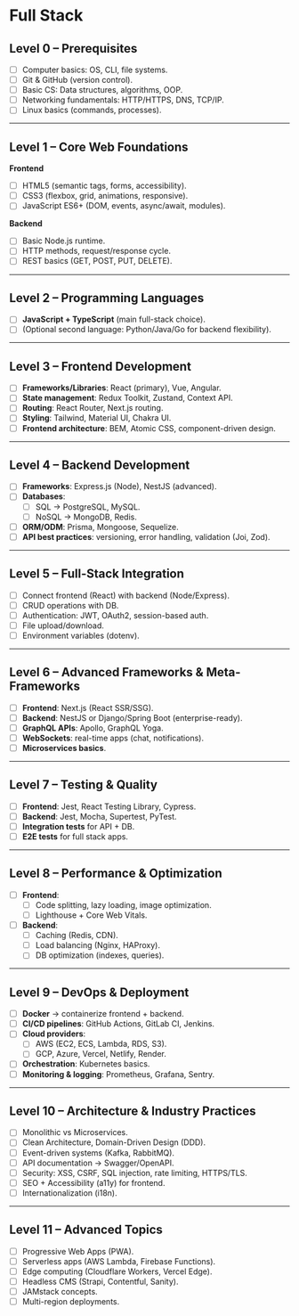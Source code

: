 # Full Stack

## **Level 0 – Prerequisites**

- [ ]  Computer basics: OS, CLI, file systems.
- [ ]  Git & GitHub (version control).
- [ ]  Basic CS: Data structures, algorithms, OOP.
- [ ]  Networking fundamentals: HTTP/HTTPS, DNS, TCP/IP.
- [ ]  Linux basics (commands, processes).

---

## **Level 1 – Core Web Foundations**

**Frontend**

- [ ]  HTML5 (semantic tags, forms, accessibility).
- [ ]  CSS3 (flexbox, grid, animations, responsive).
- [ ]  JavaScript ES6+ (DOM, events, async/await, modules).

**Backend**

- [ ]  Basic Node.js runtime.
- [ ]  HTTP methods, request/response cycle.
- [ ]  REST basics (GET, POST, PUT, DELETE).

---

## **Level 2 – Programming Languages**

- [ ]  **JavaScript + TypeScript** (main full-stack choice).
- [ ]  (Optional second language: Python/Java/Go for backend flexibility).

---

## **Level 3 – Frontend Development**

- [ ]  **Frameworks/Libraries**: React (primary), Vue, Angular.
- [ ]  **State management**: Redux Toolkit, Zustand, Context API.
- [ ]  **Routing**: React Router, Next.js routing.
- [ ]  **Styling**: Tailwind, Material UI, Chakra UI.
- [ ]  **Frontend architecture**: BEM, Atomic CSS, component-driven design.

---

## **Level 4 – Backend Development**

- [ ]  **Frameworks**: Express.js (Node), NestJS (advanced).
- [ ]  **Databases**:
    - [ ]  SQL → PostgreSQL, MySQL.
    - [ ]  NoSQL → MongoDB, Redis.
- [ ]  **ORM/ODM**: Prisma, Mongoose, Sequelize.
- [ ]  **API best practices**: versioning, error handling, validation (Joi, Zod).

---

## **Level 5 – Full-Stack Integration**

- [ ]  Connect frontend (React) with backend (Node/Express).
- [ ]  CRUD operations with DB.
- [ ]  Authentication: JWT, OAuth2, session-based auth.
- [ ]  File upload/download.
- [ ]  Environment variables (dotenv).

---

## **Level 6 – Advanced Frameworks & Meta-Frameworks**

- [ ]  **Frontend**: Next.js (React SSR/SSG).
- [ ]  **Backend**: NestJS or Django/Spring Boot (enterprise-ready).
- [ ]  **GraphQL APIs**: Apollo, GraphQL Yoga.
- [ ]  **WebSockets**: real-time apps (chat, notifications).
- [ ]  **Microservices basics**.

---

## **Level 7 – Testing & Quality**

- [ ]  **Frontend**: Jest, React Testing Library, Cypress.
- [ ]  **Backend**: Jest, Mocha, Supertest, PyTest.
- [ ]  **Integration tests** for API + DB.
- [ ]  **E2E tests** for full stack apps.

---

## **Level 8 – Performance & Optimization**

- [ ]  **Frontend**:
    - [ ]  Code splitting, lazy loading, image optimization.
    - [ ]  Lighthouse + Core Web Vitals.
- [ ]  **Backend**:
    - [ ]  Caching (Redis, CDN).
    - [ ]  Load balancing (Nginx, HAProxy).
    - [ ]  DB optimization (indexes, queries).

---

## **Level 9 – DevOps & Deployment**

- [ ]  **Docker** → containerize frontend + backend.
- [ ]  **CI/CD pipelines**: GitHub Actions, GitLab CI, Jenkins.
- [ ]  **Cloud providers**:
    - [ ]  AWS (EC2, ECS, Lambda, RDS, S3).
    - [ ]  GCP, Azure, Vercel, Netlify, Render.
- [ ]  **Orchestration**: Kubernetes basics.
- [ ]  **Monitoring & logging**: Prometheus, Grafana, Sentry.

---

## **Level 10 – Architecture & Industry Practices**

- [ ]  Monolithic vs Microservices.
- [ ]  Clean Architecture, Domain-Driven Design (DDD).
- [ ]  Event-driven systems (Kafka, RabbitMQ).
- [ ]  API documentation → Swagger/OpenAPI.
- [ ]  Security: XSS, CSRF, SQL injection, rate limiting, HTTPS/TLS.
- [ ]  SEO + Accessibility (a11y) for frontend.
- [ ]  Internationalization (i18n).

---

## **Level 11 – Advanced Topics**

- [ ]  Progressive Web Apps (PWA).
- [ ]  Serverless apps (AWS Lambda, Firebase Functions).
- [ ]  Edge computing (Cloudflare Workers, Vercel Edge).
- [ ]  Headless CMS (Strapi, Contentful, Sanity).
- [ ]  JAMstack concepts.
- [ ]  Multi-region deployments.

